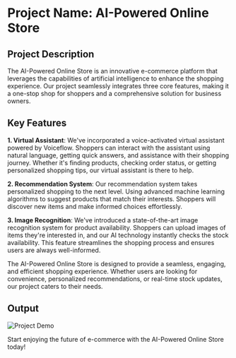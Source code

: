 # Project Name: AI-Powered Online Store

## Project Description

The AI-Powered Online Store is an innovative e-commerce platform that leverages the capabilities of artificial intelligence to enhance the shopping experience. Our project seamlessly integrates three core features, making it a one-stop shop for shoppers and a comprehensive solution for business owners.

## Key Features

**1. Virtual Assistant**: We've incorporated a voice-activated virtual assistant powered by Voiceflow. Shoppers can interact with the assistant using natural language, getting quick answers, and assistance with their shopping journey. Whether it's finding products, checking order status, or getting personalized shopping tips, our virtual assistant is there to help.

**2. Recommendation System**: Our recommendation system takes personalized shopping to the next level. Using advanced machine learning algorithms to suggest products that match their interests. Shoppers will discover new items and make informed choices effortlessly.

**3. Image Recognition**: We've introduced a state-of-the-art image recognition system for product availability. Shoppers can upload images of items they're interested in, and our AI technology instantly checks the stock availability. This feature streamlines the shopping process and ensures users are always well-informed.

The AI-Powered Online Store is designed to provide a seamless, engaging, and efficient shopping experience. Whether users are looking for convenience, personalized recommendations, or real-time stock updates, our project caters to their needs.

## Output
![Project Demo](https://drive.google.com/file/d/1A7IllDFMswawlQ0FivwgNVy370Y4HW2h/view?usp=sharing)

Start enjoying the future of e-commerce with the AI-Powered Online Store today!
